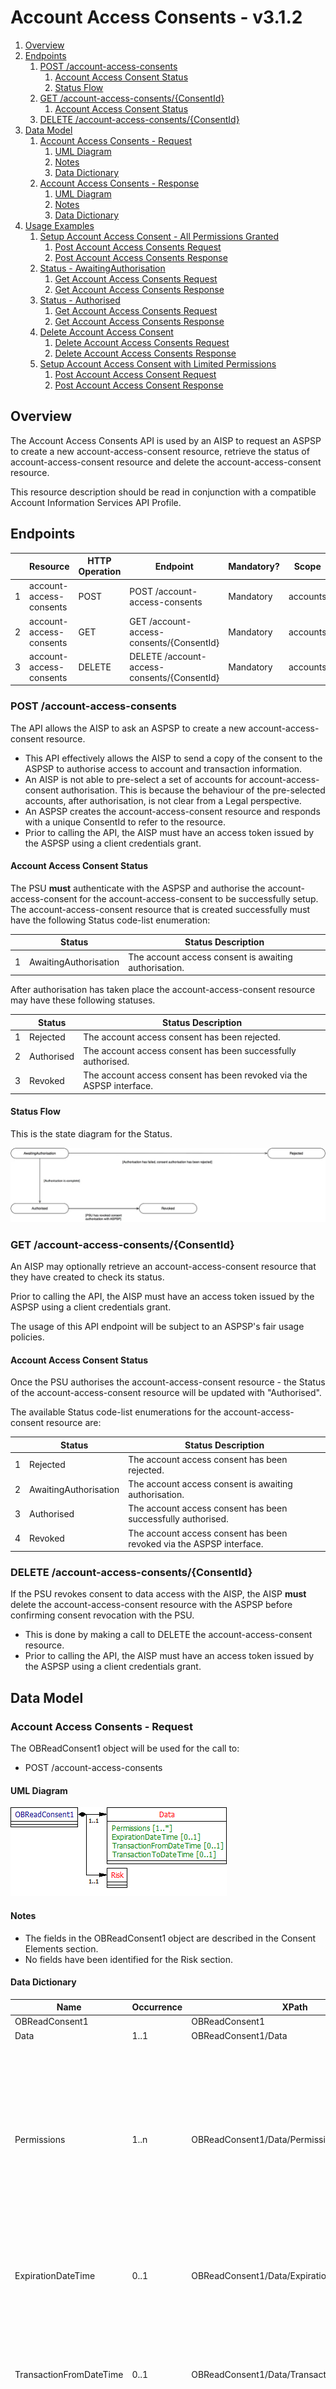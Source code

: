 ---
---

# Account Access Consents - v3.1.2

1. [Overview](#overview)
2. [Endpoints](#endpoints)
   1. [POST /account-access-consents](#post-account-access-consents)
      1. [Account Access Consent Status](#account-access-consent-status)
      2. [Status Flow](#status-flow)
   2. [GET /account-access-consents/{ConsentId}](#get-account-access-consentsconsentid)
      1. [Account Access Consent Status](#account-access-consent-status-1)
   3. [DELETE /account-access-consents/{ConsentId}](#delete-account-access-consentsconsentid)
3. [Data Model](#data-model)
   1. [Account Access Consents - Request](#account-access-consents---request)
      1. [UML Diagram](#uml-diagram)
      2. [Notes](#notes)
      3. [Data Dictionary](#data-dictionary)
   2. [Account Access Consents - Response](#account-access-consents---response)
      1. [UML Diagram](#uml-diagram-1)
      2. [Notes](#notes-1)
      3. [Data Dictionary](#data-dictionary-1)
4. [Usage Examples](#usage-examples)
   1. [Setup Account Access Consent - All Permissions Granted](#setup-account-access-consent---all-permissions-granted)
      1. [Post Account Access Consents Request](#post-account-access-consents-request)
      2. [Post Account Access Consents Response](#post-account-access-consents-response)
   2. [Status - AwaitingAuthorisation](#status---awaitingauthorisation)
      1. [Get Account Access Consents Request](#get-account-access-consents-request)
      2. [Get Account Access Consents Response](#get-account-access-consents-response)
   3. [Status - Authorised](#status---authorised)
      1. [Get Account Access Consents Request](#get-account-access-consents-request-1)
      2. [Get Account Access Consents Response](#get-account-access-consents-response-1)
   4. [Delete Account Access Consent](#delete-account-access-consent)
      1. [Delete Account Access Consents Request](#delete-account-access-consents-request)
      2. [Delete Account Access Consents Response](#delete-account-access-consents-response)
   5. [Setup Account Access Consent with Limited Permissions](#setup-account-access-consent-with-limited-permissions)
      1. [Post Account Access Consent Request](#post-account-access-consent-request)
      2. [Post Account Access Consent Response](#post-account-access-consent-response)

## Overview

The Account Access Consents API is used by an AISP to request an ASPSP to create a new account-access-consent resource, retrieve the status of account-access-consent resource and delete the account-access-consent resource.

This resource description should be read in conjunction with a compatible Account Information Services API Profile.

## Endpoints

|  |Resource |HTTP Operation |Endpoint |Mandatory? |Scope |Grant Type |Idempotency Key |Parameters |Request Object |Response Object |
| --- |--- |--- |--- |--- |--- |--- |--- |--- |--- |--- |
| 1 |account-access-consents |POST |POST /account-access-consents |Mandatory |accounts |Client Credentials |No | |OBReadConsent1 |OBReadConsentResponse1 |
| 2 |account-access-consents |GET |GET /account-access-consents/{ConsentId} |Mandatory |accounts |Client Credentials |No | | |OBReadConsentResponse1 |
| 3 |account-access-consents |DELETE |DELETE /account-access-consents/{ConsentId} |Mandatory |accounts |Client Credentials |No | | | |

### POST /account-access-consents

The API allows the AISP to ask an ASPSP to create a new account-access-consent resource.

* This API effectively allows the AISP to send a copy of the consent to the ASPSP to authorise access to account and transaction information.
* An AISP is not able to pre-select a set of accounts for account-access-consent authorisation. This is because the behaviour of the pre-selected accounts, after authorisation, is not clear from a Legal perspective.
* An ASPSP creates the account-access-consent resource and responds with a unique ConsentId to refer to the resource.
* Prior to calling the API, the AISP must have an access token issued by the ASPSP using a client credentials grant.

#### Account Access Consent Status

The PSU  **must**  authenticate with the ASPSP and authorise the account-access-consent for the account-access-consent to be successfully setup.
The account-access-consent resource that is created successfully must have the following Status code-list enumeration:

|  |Status |Status Description |
| --- |--- |--- |
| 1 |AwaitingAuthorisation |The account access consent is awaiting authorisation. |

After authorisation has taken place the account-access-consent resource may have these following statuses.

|  |Status |Status Description |
| --- |--- |--- |
| 1 |Rejected |The account access consent has been rejected. |
| 2 |Authorised |The account access consent has been successfully authorised. |
| 3 |Revoked |The account access consent has been revoked via the ASPSP interface. |

#### Status Flow

This is the state diagram for the Status.

![ Consent Authorisation.jpg ]( images/AccountAccessConsents/ConsentAuthorisation.jpg )

### GET /account-access-consents/{ConsentId}

An AISP may optionally retrieve an account-access-consent resource that they have created to check its status.

Prior to calling the API, the AISP must have an access token issued by the ASPSP using a client credentials grant.

The usage of this API endpoint will be subject to an ASPSP's fair usage policies.

#### Account Access Consent Status

Once the PSU authorises the account-access-consent resource - the Status of the account-access-consent resource will be updated with "Authorised".

The available Status code-list enumerations for the account-access-consent resource are:

|  |Status |Status Description |
| --- |--- |--- |
| 1 |Rejected |The account access consent has been rejected. |
| 2 |AwaitingAuthorisation |The account access consent is awaiting authorisation. |
| 3 |Authorised |The account access consent has been successfully authorised. |
| 4 |Revoked |The account access consent has been revoked via the ASPSP interface. |


### DELETE /account-access-consents/{ConsentId}

If the PSU revokes consent to data access with the AISP, the AISP  **must**  delete the account-access-consent resource with the ASPSP before confirming consent revocation with the PSU.

* This is done by making a call to DELETE the account-access-consent resource.
* Prior to calling the API, the AISP must have an access token issued by the ASPSP using a client credentials grant.

## Data Model

### Account Access Consents - Request

The OBReadConsent1 object will be used for the call to:

* POST /account-access-consents

#### UML Diagram

![ OBReadConsent1.gif ]( images/AccountAccessConsents/OBReadConsent1.gif )

#### Notes

* The fields in the OBReadConsent1 object are described in the Consent Elements section.
* No fields have been identified for the Risk section.

#### Data Dictionary

| Name |Occurrence |XPath |EnhancedDefinition |Class |Codes |
| --- |--- |--- |--- |--- |--- |
| OBReadConsent1 | |OBReadConsent1 | |OBReadConsent1 | |
| Data |1..1 |OBReadConsent1/Data | |OBReadData1 | |
| Permissions |1..n |OBReadConsent1/Data/Permissions |Specifies the Open Banking account access data types. This is a list of the data clusters being consented by the PSU, and requested for authorisation with the ASPSP. |OBExternalPermissions1Code |ReadAccountsBasic ReadAccountsDetail ReadBalances ReadBeneficiariesBasic ReadBeneficiariesDetail ReadDirectDebits ReadOffers ReadPAN ReadParty ReadPartyPSU ReadProducts ReadScheduledPaymentsBasic ReadScheduledPaymentsDetail ReadStandingOrdersBasic ReadStandingOrdersDetail ReadStatementsBasic ReadStatementsDetail ReadTransactionsBasic ReadTransactionsCredits ReadTransactionsDebits ReadTransactionsDetail |
| ExpirationDateTime |0..1 |OBReadConsent1/Data/ExpirationDateTime |Specified date and time the permissions will expire. If this is not populated, the permissions will be open ended. |ISODateTime | |
| TransactionFromDateTime |0..1 |OBReadConsent1/Data/TransactionFromDateTime |Specified start date and time for the transaction query period. If this is not populated, the start date will be open ended, and data will be returned from the earliest available transaction. |ISODateTime | |
| TransactionToDateTime |0..1 |OBReadConsent1/Data/TransactionToDateTime |Specified end date and time for the transaction query period. If this is not populated, the end date will be open ended, and data will be returned to the latest available transaction. |ISODateTime | |
| Risk |1..1 |OBReadConsent1/Risk |The Risk section is sent by the initiating party to the ASPSP. It is used to specify additional details for risk scoring for Account Info. |OBRisk2 | |

### Account Access Consents - Response

The OBReadConsentResponse1 object will be used for the call to:

* GET /account-access-consents/{ConsentId}

And response to:

* POST /account-access-consents

#### UML Diagram

![ OBReadConsentResponse1.gif ]( images/AccountAccessConsents/OBReadConsentResponse1.gif )

#### Notes

* The OBReadConsentResponse1 object contains the same information as the OBReadConsent1, but with additional fields:
    * ConsentId - to uniquely identify the account-access-consent resource.
    * Status.
    * CreationDateTime.
    * StatusUpdateDateTime.
* No fields have been identified for the Risk section.

#### Data Dictionary

| Name |Occurrence |XPath |EnhancedDefinition |Class |Codes |
| --- |--- |--- |--- |--- |--- |
| OBReadConsentResponse1 | |OBReadConsentResponse1 | |OBReadConsentResponse1 | |
| Data |1..1 |OBReadConsentResponse1/Data | |OBReadDataConsentResponse1 | |
| ConsentId |1..1 |OBReadConsentResponse1/Data/ConsentId |Unique identification as assigned to identify the account access consent resource. |Max128Text | |
| CreationDateTime |1..1 |OBReadConsentResponse1/Data/CreationDateTime |Date and time at which the resource was created. |ISODateTime | |
| Status |1..1 |OBReadConsentResponse1/Data/Status |Specifies the status of consent resource in code form. |OBExternalRequestStatus1Code |Authorised AwaitingAuthorisation Rejected Revoked |
| StatusUpdateDateTime |1..1 |OBReadConsentResponse1/Data/StatusUpdateDateTime |Date and time at which the resource status was updated. |ISODateTime | |
| Permissions |1..n |OBReadConsentResponse1/Data/Permissions |Specifies the Open Banking account access data types. This is a list of the data clusters being consented by the PSU, and requested for authorisation with the ASPSP. |OBExternalPermissions1Code |ReadAccountsBasic ReadAccountsDetail ReadBalances ReadBeneficiariesBasic ReadBeneficiariesDetail ReadDirectDebits ReadOffers ReadPAN ReadParty ReadPartyPSU ReadProducts ReadScheduledPaymentsBasic ReadScheduledPaymentsDetail ReadStandingOrdersBasic ReadStandingOrdersDetail ReadStatementsBasic ReadStatementsDetail ReadTransactionsBasic ReadTransactionsCredits ReadTransactionsDebits ReadTransactionsDetail |
| ExpirationDateTime |0..1 |OBReadConsentResponse1/Data/ExpirationDateTime |Specified date and time the permissions will expire. If this is not populated, the permissions will be open ended. |ISODateTime | |
| TransactionFromDateTime |0..1 |OBReadConsentResponse1/Data/TransactionFromDateTime |Specified start date and time for the transaction query period. If this is not populated, the start date will be open ended, and data will be returned from the earliest available transaction. |ISODateTime | |
| TransactionToDateTime |0..1 |OBReadConsentResponse1/Data/TransactionToDateTime |Specified end date and time for the transaction query period. If this is not populated, the end date will be open ended, and data will be returned to the latest available transaction. |ISODateTime | |
| Risk |1..1 |OBReadConsentResponse1/Risk |The Risk section is sent by the initiating party to the ASPSP. It is used to specify additional details for risk scoring for Account Info. |OBRisk2 | |

## Usage Examples

### Setup Account Access Consent - All Permissions Granted

#### Post Account Access Consents Request

```
POST /account-access-consents HTTP/1.1
Authorization: Bearer 2YotnFZFEjr1zCsicMWpAA
x-fapi-auth-date: Sun, 10 Sep 2017 19:43:31 GMT
x-fapi-customer-ip-address: 104.25.212.99
x-fapi-interaction-id: 93bac548-d2de-4546-b106-880a5018460d
Content-Type: application/json
Accept: application/json
```

```json
{
  "Data": {
    "Permissions": [
      "ReadAccountsDetail",
      "ReadBalances",
      "ReadBeneficiariesDetail",
      "ReadDirectDebits",
      "ReadProducts",
      "ReadStandingOrdersDetail",
      "ReadTransactionsCredits",
      "ReadTransactionsDebits",
      "ReadTransactionsDetail",
      "ReadOffers",
      "ReadPAN",
      "ReadParty",
      "ReadPartyPSU",
      "ReadScheduledPaymentsDetail",
      "ReadStatementsDetail"
    ],
    "ExpirationDateTime": "2017-05-02T00:00:00+00:00",
    "TransactionFromDateTime": "2017-05-03T00:00:00+00:00",
    "TransactionToDateTime": "2017-12-03T00:00:00+00:00"
  },
  "Risk": {}
}
```

#### Post Account Access Consents Response

```
HTTP/1.1 201 Created
x-fapi-interaction-id: 93bac548-d2de-4546-b106-880a5018460d
Content-Type: application/json
```

```json
{
  "Data": {
    "ConsentId": "urn-alphabank-intent-88379",
    "Status": "AwaitingAuthorisation",
    "StatusUpdateDateTime": "2017-05-02T00:00:00+00:00",
    "CreationDateTime": "2017-05-02T00:00:00+00:00",
    "Permissions": [
      "ReadAccountsDetail",
      "ReadBalances",
      "ReadBeneficiariesDetail",
      "ReadDirectDebits",
      "ReadProducts",
      "ReadStandingOrdersDetail",
      "ReadTransactionsCredits",
      "ReadTransactionsDebits",
      "ReadTransactionsDetail",
      "ReadOffers",
      "ReadPAN",
      "ReadParty",
      "ReadPartyPSU",
      "ReadScheduledPaymentsDetail",
      "ReadStatementsDetail"
    ],
    "ExpirationDateTime": "2017-08-02T00:00:00+00:00",
    "TransactionFromDateTime": "2017-05-03T00:00:00+00:00",
    "TransactionToDateTime": "2017-12-03T00:00:00+00:00"

  },
  "Risk": {},
  "Links": {
    "Self": "https://api.alphabank.com/open-banking/v3.1/aisp/account-access-consents/urn-alphabank-intent-88379"
  },
  "Meta": {
    "TotalPages": 1
  }
}
```

### Status - AwaitingAuthorisation

This is an example of a GET request which is made  **before**  the account access consent resource is authorised.

#### Get Account Access Consents Request

```
GET /account-access-consents/urn-alphabank-intent-88379 HTTP/1.1
Authorization: Bearer 2YotnFZFEjr1zCsicMWpAA
x-fapi-auth-date: Sun, 10 Sep 2017 19:43:31 GMT
x-fapi-customer-ip-address: 104.25.212.99
x-fapi-interaction-id: 93bac548-d2de-4546-b106-880a5018460d
Accept: application/json
```

#### Get Account Access Consents Response

```
HTTP/1.1 200 OK
x-fapi-interaction-id: 93bac548-d2de-4546-b106-880a5018460d
Content-Type: application/json
```
```json
{
  "Data": {
    "ConsentId": "urn-alphabank-intent-88379",
    "Status": "AwaitingAuthorisation",
    "StatusUpdateDateTime": "2017-05-02T00:00:00+00:00",
    "CreationDateTime": "2017-05-02T00:00:00+00:00",
    "Permissions": [
      "ReadAccountsDetail",
      "ReadBalances",
      "ReadBeneficiariesDetail",
      "ReadDirectDebits",
      "ReadProducts",
      "ReadStandingOrdersDetail",
      "ReadTransactionsCredits",
      "ReadTransactionsDebits",
      "ReadTransactionsDetail",
      "ReadOffers",
      "ReadPAN",
      "ReadParty",
      "ReadPartyPSU",
      "ReadScheduledPaymentsDetail",
      "ReadStatementsDetail"
    ],
    "ExpirationDateTime": "2017-08-02T00:00:00+00:00",
    "TransactionFromDateTime": "2017-05-03T00:00:00+00:00",
    "TransactionToDateTime": "2017-12-03T00:00:00+00:00"
  },
  "Risk": {},
  "Links": {
    "Self": "https://api.alphabank.com/open-banking/v3.1/aisp/account-access-consents/urn-alphabank-intent-88379"
  },
  "Meta": {
    "TotalPages": 1
  }
}
```

### Status - Authorised

This is an example of a GET request which is made  **after**  the account access consent resource is authorised.

#### Get Account Access Consents Request

```
GET /account-access-consents/urn-alphabank-intent-88379 HTTP/1.1
Authorization: Bearer 2YotnFZFEjr1zCsicMWpAA
x-fapi-auth-date: Sun, 10 Sep 2017 19:43:31 GMT
x-fapi-customer-ip-address: 104.25.212.99
x-fapi-interaction-id: 93bac548-d2de-4546-b106-880a5018460d
Accept: application/json
```

#### Get Account Access Consents Response

```
HTTP/1.1 200 OK
x-fapi-interaction-id: 93bac548-d2de-4546-b106-880a5018460d
Content-Type: application/json
```
```json
{
  "Data": {
    "ConsentId": "urn-alphabank-intent-88379",
    "Status": "Authorised",
    "StatusUpdateDateTime": "2017-05-02T00:05:00+00:00",
    "CreationDateTime": "2017-05-02T00:00:00+00:00",
    "Permissions": [
      "ReadAccountsDetail",
      "ReadBalances",
      "ReadBeneficiariesDetail",
      "ReadDirectDebits",
      "ReadProducts",
      "ReadStandingOrdersDetail",
      "ReadTransactionsCredits",
      "ReadTransactionsDebits",
      "ReadTransactionsDetail",
      "ReadOffers",
      "ReadPAN",
      "ReadParty",
      "ReadPartyPSU",
      "ReadScheduledPaymentsDetail",
      "ReadStatementsDetail"
    ],
    "ExpirationDateTime": "2017-08-02T00:00:00+00:00",
    "TransactionFromDateTime": "2017-05-03T00:00:00+00:00",
    "TransactionToDateTime": "2017-12-03T00:00:00+00:00"
  },
  "Risk": {},
  "Links": {
    "Self": "https://api.alphabank.com/open-banking/v3.1/aisp/account-access-consents/urn-alphabank-intent-88379"
  },
  "Meta": {
    "TotalPages": 1
  }
}
```

### Delete Account Access Consent

The DELETE /account-access-consents call allows an AISP to delete a previously created account-access-consent (whether it is currently authorised or not). The PSU may want to remove their consent via the AISP instead of revoking authorisation with the ASPSP.

This API call allows the PSU to revoke consent with the AISP, and for that consent to be reflected in authorisation with the ASPSP.

#### Delete Account Access Consents Request

```
DELETE /account-access-consents/urn-alphabank-intent-88379 HTTP/1.1
Authorization: Bearer 2YotnFZFEjr1zCsicMWpAA
x-fapi-auth-date:  Sun, 10 Sep 2017 19:43:31 GMT
x-fapi-customer-ip-address: 104.25.212.99
x-fapi-interaction-id: 93bac548-d2de-4546-b106-880a5018460d
```

#### Delete Account Access Consents Response

```
HTTP/1.1 204 No Content
x-fapi-interaction-id: 93bac548-d2de-4546-b106-880a5018460d
```

### Setup Account Access Consent with Limited Permissions

#### Post Account Access Consent Request

```
POST /account-access-consents HTTP/1.1
Authorization: Bearer 2YotnFZFEjr1zCsicMWpAA
x-fapi-auth-date:  Sun, 10 Sep 2017 19:43:31 GMT
x-fapi-customer-ip-address: 104.25.212.99
x-fapi-interaction-id: 93bac548-d2de-4546-b106-880a5018460d
Content-Type: application/json
Accept: application/json
```

```json
{
  "Data": {
    "Permissions": [
      "ReadAccountsBasic",
      "ReadBalances"
    ],
    "ExpirationDateTime": "2017-05-02T00:00:00+00:00",
    "TransactionFromDateTime": "2017-05-03T00:00:00+00:00",
    "TransactionToDateTime": "2017-12-03T00:00:00+00:00"
  },
  "Risk": {}
}
```

#### Post Account Access Consent Response

```
HTTP/1.1 201 Created
x-fapi-interaction-id: 93bac548-d2de-4546-b106-880a5018460d
Content-Type: application/json
```
```json
{
  "Data": {
    "ConsentId": "urn-alphabank-intent-88379",
    "Status": "AwaitingAuthorisation",
    "StatusUpdateDateTime": "2017-05-02T00:00:00+00:00",
    "CreationDateTime": "2017-05-02T00:00:00+00:00",
    "Permissions": [
      "ReadAccountsBasic",
      "ReadBalances"
    ],
    "ExpirationDateTime": "2017-08-02T00:00:00+00:00",
    "TransactionFromDateTime": "2017-05-03T00:00:00+00:00",
    "TransactionToDateTime": "2017-12-03T00:00:00+00:00"
  },
  "Risk": {},
  "Links": {
    "Self": "https://api.alphabank.com/open-banking/v3.1/aisp/account-access-consents/urn-alphabank-intent-88379"
  },
  "Meta": {
    "TotalPages": 1
  }
}
```
